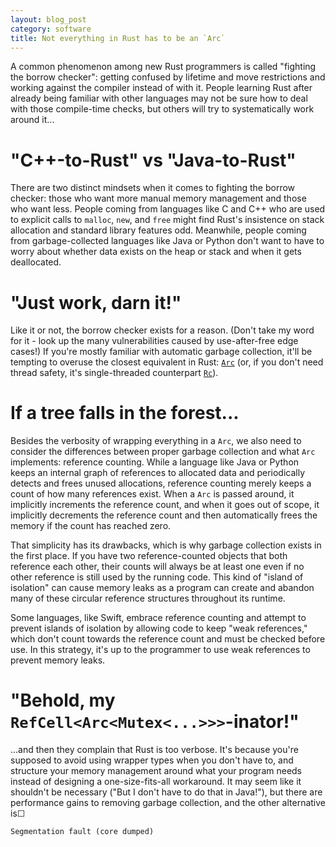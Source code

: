 ```yaml
---
layout: blog_post
category: software
title: Not everything in Rust has to be an `Arc`
---
```


A common phenomenon among new Rust programmers is called "fighting the borrow checker": getting confused by lifetime and move restrictions and working against the compiler instead of with it. People learning Rust after already being familiar with other languages may not be sure how to deal with those compile-time checks, but others will try to systematically work around it...

# "C++-to-Rust" vs "Java-to-Rust"

There are two distinct mindsets when it comes to fighting the borrow checker: those who want more manual memory management and those who want less. People coming from languages like C and C++ who are used to explicit calls to `malloc`, `new`, and `free` might find Rust's insistence on stack allocation and standard library features odd. Meanwhile, people coming from garbage-collected languages like Java or Python don't want to have to worry about whether data exists on the heap or stack and when it gets deallocated.

# "Just work, darn it!"

Like it or not, the borrow checker exists for a reason. (Don't take my word for it - look up the many vulnerabilities caused by use-after-free edge cases!) If you're mostly familiar with automatic garbage collection, it'll be tempting to overuse the closest equivalent in Rust: [`Arc`](https://doc.rust-lang.org/std/sync/struct.Arc.html) (or, if you don't need thread safety, it's single-threaded counterpart [`Rc`](https://doc.rust-lang.org/std/rc/struct.Rc.html)).

# If a tree falls in the forest...

Besides the verbosity of wrapping everything in a `Arc`, we also need to consider the differences between proper garbage collection and what `Arc` implements: reference counting. While a language like Java or Python keeps an internal graph of references to allocated data and periodically detects and frees unused allocations, reference counting merely keeps a count of how many references exist. When a `Arc` is passed around, it implicitly increments the reference count, and when it goes out of scope, it implicitly decrements the reference count and then automatically frees the memory if the count has reached zero.

That simplicity has its drawbacks, which is why garbage collection exists in the first place. If you have two reference-counted objects that both reference each other, their counts will always be at least one even if no other reference is still used by the running code. This kind of "island of isolation" can cause memory leaks as a program can create and abandon many of these circular reference structures throughout its runtime.

Some languages, like Swift, embrace reference counting and attempt to prevent islands of isolation by allowing code to keep "weak references," which don't count towards the reference count and must be checked before use. In this strategy, it's up to the programmer to use weak references to prevent memory leaks.

# "Behold, my `RefCell<Arc<Mutex<...>>>`-inator!"

...and then they complain that Rust is too verbose. It's because you're supposed to avoid using wrapper types when you don't have to, and structure your memory management around what your program needs instead of designing a one-size-fits-all workaround. It may seem like it shouldn't be necessary ("But I don't have to do that in Java!"), but there are performance gains to removing garbage collection, and the other alternative is☐

```
Segmentation fault (core dumped)
```